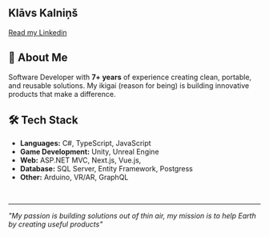  <link rel="stylesheet" href="https://cdn.jsdelivr.net/gh/devicons/devicon@v2.15.1/devicon.min.css"> 
 
## **Klāvs Kalniņš**

[Read my Linkedin](https://www.linkedin.com/in/kl%C4%81vs-kalni%C5%86%C5%A1-877633207/)

## 🚀 About Me
Software Developer with **7+ years** of experience creating clean, portable, and reusable solutions. My ikigai (reason for being) is building innovative products that make a difference.

## 🛠️ Tech Stack
- **Languages:** C#, TypeScript, JavaScript
- **Game Development:** Unity, Unreal Engine
- **Web:** ASP.NET MVC, Next.js, Vue.js,
- **Database:** SQL Server, Entity Framework, Postgress
- **Other:** Arduino, VR/AR, GraphQL
<br />

---
*"My passion is building solutions out of thin air, my mission is to help Earth by creating useful products"*

